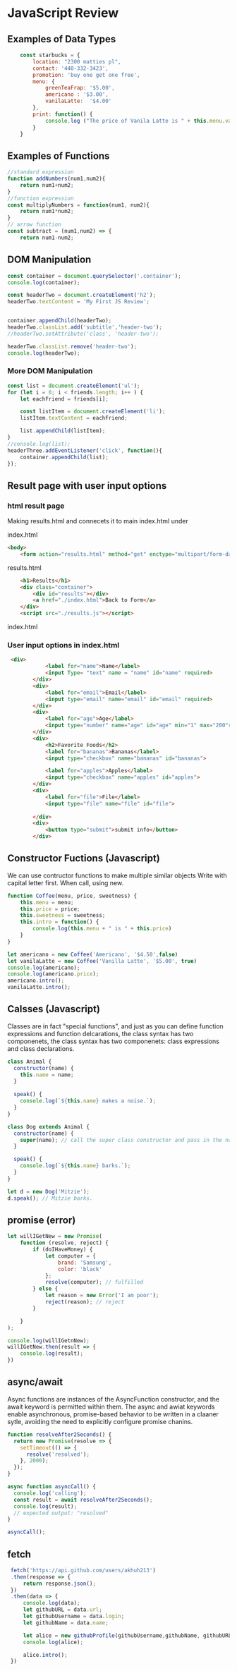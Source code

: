 # JavaScript Review

## Examples of Data Types

```javascript
    const starbucks = {
        location: "2300 matties pl",
        contact: '440-332-3423',
        promotion: 'buy one get one free',
        menu: {
            greenTeaFrap: '$5.00',
            americano : '$3.00',
            vanilaLatte:  '$4.00'
        },
        print: function() {
            console.log ("The price of Vanila Latte is " + this.menu.vanilaLatte);
        }
    }

```
## Examples of Functions

``` javascript
//standard expression
function addNumbers(num1,num2){
    return num1+num2;
}
//function expression
const multiplyNumbers = function(num1, num2){
    return num1*num2;
}
// arrow function 
const subtract = (num1,num2) => {
    return num1-num2;

```


## DOM Manipulation

```javascript
const container = document.querySelector('.container');
console.log(container);

const headerTwo = document.createElement('h2');
headerTwo.textContent = 'My First JS Review';


container.appendChild(headerTwo);
headerTwo.classList.add('subtitle','header-two');
//headerTwo.setAttribute('class', 'header-two');

headerTwo.classList.remove('header-two');
console.log(headerTwo);

```
### More DOM Manipulation

```javascript
const list = document.createElement('ul');
for (let i = 0; i < friends.length; i++ ) {
    let eachFriend = friends[i];

    const listItem = document.createElement('li');
    listItem.textContent = eachFriend;

    list.appendChild(listItem);
}
//console.log(list);
headerThree.addEventListener('click', function(){
    container.appendChild(list);
});
```

## Result page with user input options 
### html result page
Making results.html and connecets it to main index.html under <body>

index.html
```html (index.html)
<body>
    <form action="results.html" method="get" enctype="multipart/form-data">
```    

results.html
```html (result.html)
    <h1>Results</h1>
    <div class="container">
        <div id="results"></div>
        <a href="./index.html">Back to Form</a>
    </div>
    <script src="./results.js"></script>
```
index.html 

### User input options in index.html
``` html 
 <div>
            <label for="name">Name</label>
            <input Type= "text" name = "name" id="name" required>
        </div>
        <div>
            <label for="email">Email</label>
            <input type="email" name="email" id="email" required>
        </div>
        <div>
            <label for="age">Age</label>
            <input type="number" name="age" id="age" min="1" max="200"required >
        </div>
        <div>
            <h2>Favorite Foods</h2>
            <label for="bananas">Bananas</label>
            <input type="checkbox" name="bananas" id="bananas">

            <label for="apples">Apples</label>
            <input type="checkbox" name="apples" id="apples">
        </div>
        <div>
            <label for="file">File</label>
            <input type="file" name="file" id="file">
            
        </div>
        <div>
            <button type="submit">submit info</button>
        </div>
```

## Constructor Fuctions (Javascript)
We can use contructor functions to make multiple similar objects
Write with capital letter first. 
When call, using new. 

``` javascript
function Coffee(menu, price, sweetness) {
    this.menu = menu;
    this.price = price;
    this.sweetness = sweetness;
    this.intro = function() {
        console.log(this.menu + " is " + this.price)
    }
}

let americano = new Coffee('Americano', '$4.50',false)
let vanilaLatte = new Coffee('Vanilla Latte', '$5.00', true)
console.log(americano);
console.log(americano.price);
americano.intro();
vanilaLatte.intro();
```
## Calsses (Javascript)

Classes are in fact "special functions", and just as  you can define function expressions and function delcarations, the class syntax has two componenets, the class syntax has two componenets: class expressions and class declarations. 
``` javascript
class Animal { 
  constructor(name) {
    this.name = name;
  }
  
  speak() {
    console.log(`${this.name} makes a noise.`);
  }
}

class Dog extends Animal {
  constructor(name) {
    super(name); // call the super class constructor and pass in the name parameter
  }

  speak() {
    console.log(`${this.name} barks.`);
  }
}

let d = new Dog('Mitzie');
d.speak(); // Mitzie barks.
```

## promise (error)

```Javascript
let willIGetNew = new Promise(
    function (resolve, reject) {
        if (doIHaveMoney) {
            let computer = {
                brand: 'Samsung',
                color: 'black'
            };
            resolve(computer); // fulfilled
        } else {
            let reason = new Error('I am poor');
            reject(reason); // reject
        }

    }
);

console.log(willIGetnNew);
willIGetNew.then(result => {
    console.log(result);
})
```

## async/await 
Async functions are instances of the AsyncFunction constructor, and the await keyword is permitted within them. The async and awiat keywords enable asynchronous, promise-based behavior to be written in a claaner sytle, avoiding the need to explicitly configure promise chanins. 

``` javascript
function resolveAfter2Seconds() {
  return new Promise(resolve => {
    setTimeout(() => {
      resolve('resolved');
    }, 2000);
  });
}

async function asyncCall() {
  console.log('calling');
  const result = await resolveAfter2Seconds();
  console.log(result);
  // expected output: "resolved"
}

asyncCall();
```

## fetch
```javascript
 fetch('https://api.github.com/users/akhuh213')
 .then(response => {
     return response.json();
 })
 .then(data => {
     console.log(data);
     let githubURL = data.url;
     let githubUsername = data.login;
     let githubName = data.name;

     let alice = new githubProfile(githubUsername,githubName, githubURL);
     console.log(alice);

     alice.intro();
 }) 
```











